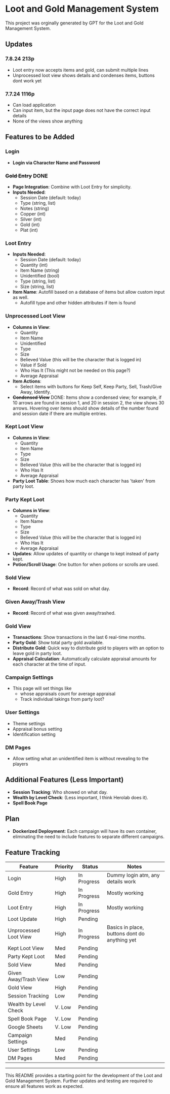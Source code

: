 # Loot and Gold Management System

This project was orginally generated by GPT for the Loot and Gold Management System. 

## Updates

### 7.8.24 213p 
- Loot entry now accepts items and gold, can submit multiple lines
- Unprocessed loot view shows details and condenses items, buttons dont work yet

### 7.7.24 1116p 
- Can load application
- Can input item, but the input page does not have the correct input details
- None of the views show anything



## Features to be Added

### Login
- **Login via Character Name and Password**

### ~~Gold Entry~~ DONE
- **Page Integration**: Combine with Loot Entry for simplicity.
- **Inputs Needed**:
  - Session Date (default: today)
  - Type (string, list)
  - Notes (string)
  - Copper (int)
  - Silver (int)
  - Gold (int)
  - Plat (int)

### Loot Entry
- **Inputs Needed**:
  - Session Date (default: today)
  - Quantity (int)
  - Item Name (string)
  - Unidentified (bool)
  - Type (string, list)
  - Size (string, list)
- **Item Name**: Autofill based on a database of items but allow custom input as well.
  - Autofill type and other hidden attributes if item is found 

### Unprocessed Loot View
- **Columns in View**:
  - Quantity
  - Item Name
  - Unidentified
  - Type
  - Size
  - Believed Value (this will be the character that is logged in)
  - Value if Sold
  - Who Has It (This might not be needed on this page?)
  - Average Appraisal
- **Item Actions**:
  - Select items with buttons for Keep Self, Keep Party, Sell, Trash/Give Away, Identify.
- **~~Condensed View~~** DONE: Items show a condensed view; for example, if 10 arrows are found in session 1, and 20 in session 2, the view shows 30 arrows. Hovering over items should show details of the number found and session date if there are multiple entries.

### Kept Loot View
- **Columns in View**:
  - Quantity
  - Item Name
  - Type
  - Size
  - Believed Value (this will be the character that is logged in)
  - Who Has It
  - Average Appraisal
- **Party Loot Table**: Shows how much each character has 'taken' from party loot.

### Party Kept Loot
- **Columns in View**:
  - Quantity
  - Item Name
  - Type
  - Size
  - Believed Value (this will be the character that is logged in)
  - Who Has It
  - Average Appraisal
- **Updates**: Allow updates of quantity or change to kept instead of party kept.
- **Potion/Scroll Usage**: One button for when potions or scrolls are used.

### Sold View
- **Record**: Record of what was sold on what day.

### Given Away/Trash View
- **Record**: Record of what was given away/trashed.

### Gold View
- **Transactions**: Show transactions in the last 6 real-time months.
- **Party Gold**: Show total party gold available.
- **Distribute Gold**: Quick way to distribute gold to players with an option to leave gold in party loot.
- **Appraisal Calculation**: Automatically calculate appraisal amounts for each character at the time of input.

### Campaign Settings
- This page will set things like 
  - whose appraisals count for average appraisal
  - Track individual takings from party loot?

### User Settings
- Theme settings
- Appraisal bonus setting
- Identification setting 

### DM Pages
- Allow setting what an unidentified item is without revealing to the players 

## Additional Features (Less Important)
- **Session Tracking**: Who showed on what day.
- **Wealth by Level Check**: (Less important, I think Herolab does it).
- **Spell Book Page**

## Plan
- **Dockerized Deployment**: Each campaign will have its own container, eliminating the need to include features to separate different campaigns.

## Feature Tracking
| Feature               | Priority | Status      | Notes                                         | 
|-----------------------|----------|-------------|-----------------------------------------------|
| Login                 | High     | In Progress | Dummy login atm, any details work             |
| Gold Entry            | High     | In Progress | Mostly working                                |
| Loot Entry            | High     | In Progress | Mostly working                                |
| Loot Update           | High     | Pending     |                                               |
| Unprocessed Loot View | High     | In Progress | Basics in place, buttons dont do anything yet |
| Kept Loot View        | Med      | Pending     |                                               |
| Party Kept Loot       | Med      | Pending     |                                               |
| Sold View             | Med      | Pending     |                                               |
| Given Away/Trash View | Low      | Pending     |                                               |
| Gold View             | High     | Pending     |                                               |
| Session Tracking      | Low      | Pending     |                                               |
| Wealth by Level Check | V. Low   | Pending     |                                               |
| Spell Book Page       | V. Low   | Pending     |                                               |
| Google Sheets         | V. Low   | Pending     |                                               |
| Campaign Settings     | Med      | Pending     |                                               |
| User Settings         | Low      | Pending     |                                               |
| DM Pages              | Med      | Pending     |                                               |

---

This README provides a starting point for the development of the Loot and Gold Management System. Further updates and testing are required to ensure all features work as expected.
